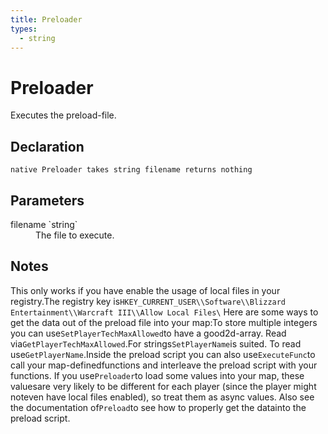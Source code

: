 ```yaml
---
title: Preloader
types:
  - string
---
```


# Preloader
Executes the preload-file.

## Declaration

```
native Preloader takes string filename returns nothing
```

## Parameters
<dl>
  <dt>filename `string`</dt>
  <dd>The file to execute.</dd>
</dl>

## Notes 
This only works if you have enable the usage of local files in your registry.The registry key is`HKEY_CURRENT_USER\\Software\\Blizzard Entertainment\\Warcraft III\\Allow Local Files\`
Here are some ways to get the data out of the preload file into your map:To store multiple integers you can use`SetPlayerTechMaxAllowed`to have a good2d-array. Read via`GetPlayerTechMaxAllowed`.For strings`SetPlayerName`is suited. To read use`GetPlayerName`.Inside the preload script you can also use`ExecuteFunc`to call your map-definedfunctions and interleave the preload script with your functions.
If you use`Preloader`to load some values into your map, these valuesare very likely to be different for each player (since the player might noteven have local files enabled), so treat them as async values.
Also see the documentation of`Preload`to see how to properly get the datainto the preload script.